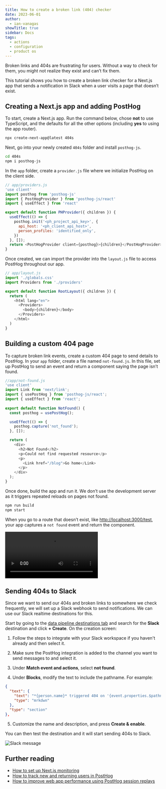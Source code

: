 ```yaml
---
title: How to create a broken link (404) checker
date: 2023-06-01
author:
  - ian-vanagas
showTitle: true
sidebar: Docs
tags:
  - actions
  - configuration
  - product os
---
```


Broken links and 404s are frustrating for users. Without a way to check for them, you might not realize they exist and can’t fix them. 

This tutorial shows you how to create a broken link checker for a Next.js app that sends a notification in Slack when a user visits a page that doesn’t exist.

## Creating a Next.js app and adding PostHog

To start, create a Next.js app. Run the command below, chose **not** to use TypeScript, and the defaults for all the other options (including **yes** to using the app router).

```bash
npx create-next-app@latest 404s
```

Next, go into your newly created `404s` folder and install `posthog-js`.

```bash
cd 404s 
npm i posthog-js
```

In the `app` folder, create a `provider.js` file where we initialize PostHog on the client side.

```js
// app/providers.js
'use client'
import posthog from 'posthog-js'
import { PostHogProvider } from 'posthog-js/react'
import { useEffect } from 'react'

export default function PHProvider({ children }) {
  useEffect(() => {
    posthog.init('<ph_project_api_key>', {
      api_host: '<ph_client_api_host>',
      person_profiles: 'identified_only',
    })
  }, []);
  return <PostHogProvider client={posthog}>{children}</PostHogProvider>
}
```

Once created, we can import the provider into the `layout.js` file to access PostHog throughout our app.

```js
// app/layout.js
import './globals.css'
import Providers from './providers'

export default function RootLayout({ children }) {
  return (
    <html lang="en">
      <Providers>
        <body>{children}</body>
      </Providers>
    </html>
  )
}
```

## Building a custom 404 page

To capture broken link events, create a custom 404 page to send details to PostHog. In your `app` folder, create a file named `not-found.js`. In this file, set up PostHog to send an event and return a component saying the page isn’t found.

```js
//app/not-found.js
'use client'
import Link from 'next/link';
import { usePostHog } from 'posthog-js/react';
import { useEffect } from 'react';
 
export default function NotFound() {
  const posthog = usePostHog();

  useEffect(() => {
    posthog.capture('not_found');
  }, []);

  return (
    <div>
      <h2>Not Found</h2>
      <p>Could not find requested resource</p>
      <p>
        <Link href="/blog">Go home</Link>
      </p>
    </div>
  );
}
```

Once done, build the app and run it. We don’t use the development server as it triggers repeated reloads on pages not found. 

```bash
npm run build
npm start
```

When you go to a route that doesn’t exist, like [http://localhost:3000/test](http://localhost:3000/test), your app captures a `not found` event and return the component.

![Not found event](https://res.cloudinary.com/dmukukwp6/video/upload/v1710055416/posthog.com/contents/images/tutorials/broken-link-checker/not-found.mp4)

## Sending 404s to Slack

Since we want to send our 404s and broken links to somewhere we check frequently, we will set up a Slack webhook to send notifications. We can use our Slack realtime destinations for this.

Start by going to the [data pipeline destinations tab](https://us.posthog.com/pipeline/destinations) and search for the **Slack** destination and click **+ Create**. On the creation screen:

1. Follow the steps to integrate with your Slack workspace if you haven't already and then select it.

2. Make sure the PostHog integration is added to the channel you want to send messages to and select it.

3. Under **Match event and actions**, select **not found**.

4. Under **Blocks**, modify the text to include the pathname. For example:

```json
{
  "text": {
    "text": "*{person.name}* triggered 404 on '{event.properties.$pathname}'",
    "type": "mrkdwn"
  },
  "type": "section"
},
```

5. Customize the name and description, and press **Create & enable**.

<ProductScreenshot
    imageLight="https://res.cloudinary.com/dmukukwp6/image/upload/Clean_Shot_2024_09_27_at_12_00_11_2x_55556fa886.png"
    imageDark="https://res.cloudinary.com/dmukukwp6/image/upload/Clean_Shot_2024_09_27_at_11_59_45_2x_39d95d4685.png"
    alt="Create Slack destination"
    classes="rounded"
/>

You can then test the destination and it will start sending 404s to Slack.

![Slack message](https://res.cloudinary.com/dmukukwp6/image/upload/Clean_Shot_2024_09_27_at_12_02_01_2x_522adc6cef.png)

## Further reading

- [How to set up Next.js monitoring](/tutorials/nextjs-monitoring)
- [How to track new and returning users in PostHog](/tutorials/track-new-returning-users)
- [How to improve web app performance using PostHog session replays](/tutorials/performance-metrics)
